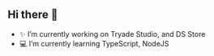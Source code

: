 ## Hi there 👋



- ✨ I’m currently working on Tryade Studio, and DS Store
- 💻 I’m currently learning TypeScript, NodeJS

